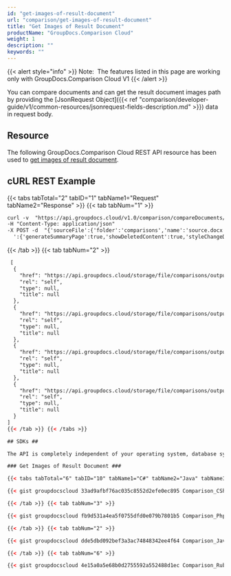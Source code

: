 ```yaml
---
id: "get-images-of-result-document"
url: "comparison/get-images-of-result-document"
title: "Get Images of Result Document"
productName: "GroupDocs.Comparison Cloud"
weight: 1
description: ""
keywords: ""
---
```


{{< alert style="info" >}}
Note:  The features listed in this page are working only with GroupDocs.Comparison Cloud V1
{{< /alert >}}

You can compare documents and can get the result document images path by providing the [JsonRequest Object]({{< ref "comparison/developer-guide/v1/common-resources/jsonrequest-fields-description.md" >}}) data in request body.

## Resource ##

The following GroupDocs.Comparison Cloud REST API resource has been used to [get images of result document](https://apireference.groupdocs.cloud/comparison/#!/Comparison/ComparisonImages).

## cURL REST Example ##

{{< tabs tabTotal="2" tabID="1" tabName1="Request" tabName2="Response" >}} {{< tab tabNum="1" >}}

```html
curl -v  "https://api.groupdocs.cloud/v1.0/comparison/compareDocuments/images?outFolder#comparisons%2FoutputImages&#x26;appsid#XXXX&#x26;signature#XXX-XX"
-H "Content-Type: application/json"
-X POST -d  "{'sourceFile':{'folder':'comparisons','name':'source.docx','password':''},'targetFiles':[{'folder':'comparisons','name':'target.docx','password':''}],'settings
  ':{'generateSummaryPage':true,'showDeletedContent':true,'styleChangeDetection':true,'insertedItemsStyle':{'color':'Blue','beginSeparatorString':'','endSeparatorString':'','bold':false,'italic':false,'strikeThrough':false},'deletedItemsStyle':{'color':'Red','beginSeparatorString':'','endSeparatorString':'','bold':false,'italic':false,'strikeThrough':false},'styleChangedItemsStyle':{'color':'Green','beginSeparatorString':'','endSeparatorString':'','bold':false,'italic':false,'strikeThrough':false},'wordsSeparatorChars':[],'detailLevel':'Low','useFramesForDelInsElements':false,'calculateComponentCoordinates':false,'markDeletedInsertedContentDeep':false},'changes':[{'id':0,'action':'Reject'},{'id':1,'action':'Reject'}]}"
```

{{< /tab >}} {{< tab tabNum="2" >}}

```html
 [
  {
    "href": "https://api.groupdocs.cloud/storage/file/comparisons/outputImages/0.jpg",
    "rel": "self",
    "type": null,
    "title": null
  },
  {
    "href": "https://api.groupdocs.cloud/storage/file/comparisons/outputImages/1.jpg",
    "rel": "self",
    "type": null,
    "title": null
  },
  {
    "href": "https://api.groupdocs.cloud/storage/file/comparisons/outputImages/2.jpg",
    "rel": "self",
    "type": null,
    "title": null
  },
  {
    "href": "https://api.groupdocs.cloud/storage/file/comparisons/outputImages/3.jpg",
    "rel": "self",
    "type": null,
    "title": null
  }
]
{{< /tab >}} {{< /tabs >}}

## SDKs ##

The API is completely independent of your operating system, database system or development language. We provide and support API SDKs in many development languages in order to make it even easier to integrate. You can see our available SDKs list [here](https://github.com/groupdocs-comparison-cloud).

### Get Images of Result Document ###

{{< tabs tabTotal="6" tabID="10" tabName1="C#" tabName2="Java" tabName3="PHP" tabName4="Node.js" tabName5="Python" tabName6="Ruby" >}} {{< tab tabNum="1" >}}

{{< gist groupdocscloud 33ad9afbf76ac035c8552d2efe0ec895 Comparison_CSharp_Get_Images.cs >}}

{{< /tab >}} {{< tab tabNum="3" >}}

{{< gist groupdocscloud fb9d531a4ea5f0755dfd0e079b7801b5 Comparison_Php_Get_Images.php >}}

{{< /tab >}} {{< tab tabNum="2" >}}

{{< gist groupdocscloud dde5dbd092bef3a3ac74848342ee4f64 Comparison_Java_Get_Comparison_Images.java >}}

{{< /tab >}} {{< tab tabNum="6" >}}

{{< gist groupdocscloud 4e15a0a5e68b0d2755592a552488d1ec Comparison_Ruby_get_comparison_images.rb >}}
